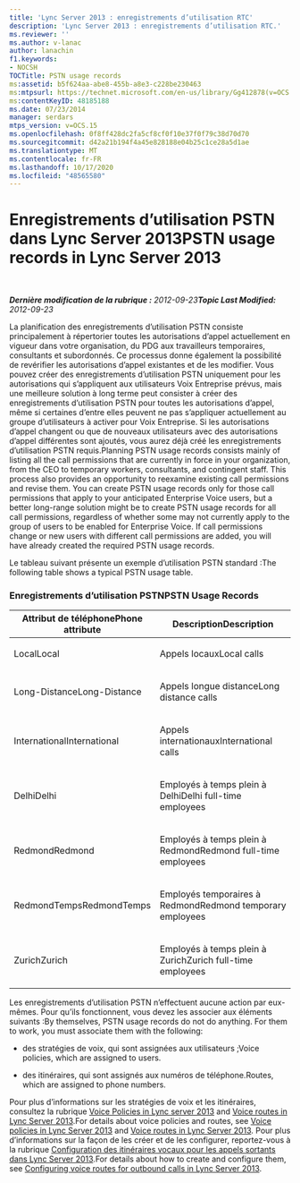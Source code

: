 ```yaml
---
title: 'Lync Server 2013 : enregistrements d’utilisation RTC'
description: 'Lync Server 2013 : enregistrements d’utilisation RTC.'
ms.reviewer: ''
ms.author: v-lanac
author: lanachin
f1.keywords:
- NOCSH
TOCTitle: PSTN usage records
ms:assetid: b5f624aa-abe8-455b-a8e3-c228be230463
ms:mtpsurl: https://technet.microsoft.com/en-us/library/Gg412878(v=OCS.15)
ms:contentKeyID: 48185188
ms.date: 07/23/2014
manager: serdars
mtps_version: v=OCS.15
ms.openlocfilehash: 0f8ff428dc2fa5cf8cf0f10e37f0f79c38d70d70
ms.sourcegitcommit: d42a21b194f4a45e828188e04b25c1ce28a5d1ae
ms.translationtype: MT
ms.contentlocale: fr-FR
ms.lasthandoff: 10/17/2020
ms.locfileid: "48565580"
---
```

# <a name="pstn-usage-records-in-lync-server-2013"></a><span data-ttu-id="21d67-103">Enregistrements d’utilisation PSTN dans Lync Server 2013</span><span class="sxs-lookup"><span data-stu-id="21d67-103">PSTN usage records in Lync Server 2013</span></span>

<div data-xmlns="http://www.w3.org/1999/xhtml">

<div class="topic" data-xmlns="http://www.w3.org/1999/xhtml" data-msxsl="urn:schemas-microsoft-com:xslt" data-cs="https://msdn.microsoft.com/">

<div data-asp="https://msdn2.microsoft.com/asp">



</div>

<div id="mainSection">

<div id="mainBody">

<span> </span>

<span data-ttu-id="21d67-104">_**Dernière modification de la rubrique :** 2012-09-23_</span><span class="sxs-lookup"><span data-stu-id="21d67-104">_**Topic Last Modified:** 2012-09-23_</span></span>

<span data-ttu-id="21d67-p101">La planification des enregistrements d’utilisation PSTN consiste principalement à répertorier toutes les autorisations d’appel actuellement en vigueur dans votre organisation, du PDG aux travailleurs temporaires, consultants et subordonnés. Ce processus donne également la possibilité de revérifier les autorisations d’appel existantes et de les modifier. Vous pouvez créer des enregistrements d’utilisation PSTN uniquement pour les autorisations qui s’appliquent aux utilisateurs Voix Entreprise prévus, mais une meilleure solution à long terme peut consister à créer des enregistrements d’utilisation PSTN pour toutes les autorisations d’appel, même si certaines d’entre elles peuvent ne pas s’appliquer actuellement au groupe d’utilisateurs à activer pour Voix Entreprise. Si les autorisations d’appel changent ou que de nouveaux utilisateurs avec des autorisations d’appel différentes sont ajoutés, vous aurez déjà créé les enregistrements d’utilisation PSTN requis.</span><span class="sxs-lookup"><span data-stu-id="21d67-p101">Planning PSTN usage records consists mainly of listing all the call permissions that are currently in force in your organization, from the CEO to temporary workers, consultants, and contingent staff. This process also provides an opportunity to reexamine existing call permissions and revise them. You can create PSTN usage records only for those call permissions that apply to your anticipated Enterprise Voice users, but a better long-range solution might be to create PSTN usage records for all call permissions, regardless of whether some may not currently apply to the group of users to be enabled for Enterprise Voice. If call permissions change or new users with different call permissions are added, you will have already created the required PSTN usage records.</span></span>

<span data-ttu-id="21d67-109">Le tableau suivant présente un exemple d’utilisation PSTN standard :</span><span class="sxs-lookup"><span data-stu-id="21d67-109">The following table shows a typical PSTN usage table.</span></span>

### <a name="pstn-usage-records"></a><span data-ttu-id="21d67-110">Enregistrements d’utilisation PSTN</span><span class="sxs-lookup"><span data-stu-id="21d67-110">PSTN Usage Records</span></span>

<table>
<colgroup>
<col style="width: 50%" />
<col style="width: 50%" />
</colgroup>
<thead>
<tr class="header">
<th><span data-ttu-id="21d67-111">Attribut de téléphone</span><span class="sxs-lookup"><span data-stu-id="21d67-111">Phone attribute</span></span></th>
<th><span data-ttu-id="21d67-112">Description</span><span class="sxs-lookup"><span data-stu-id="21d67-112">Description</span></span></th>
</tr>
</thead>
<tbody>
<tr class="odd">
<td><p><span data-ttu-id="21d67-113">Local</span><span class="sxs-lookup"><span data-stu-id="21d67-113">Local</span></span></p></td>
<td><p><span data-ttu-id="21d67-114">Appels locaux</span><span class="sxs-lookup"><span data-stu-id="21d67-114">Local calls</span></span></p></td>
</tr>
<tr class="even">
<td><p><span data-ttu-id="21d67-115">Long-Distance</span><span class="sxs-lookup"><span data-stu-id="21d67-115">Long-Distance</span></span></p></td>
<td><p><span data-ttu-id="21d67-116">Appels longue distance</span><span class="sxs-lookup"><span data-stu-id="21d67-116">Long distance calls</span></span></p></td>
</tr>
<tr class="odd">
<td><p><span data-ttu-id="21d67-117">International</span><span class="sxs-lookup"><span data-stu-id="21d67-117">International</span></span></p></td>
<td><p><span data-ttu-id="21d67-118">Appels internationaux</span><span class="sxs-lookup"><span data-stu-id="21d67-118">International calls</span></span></p></td>
</tr>
<tr class="even">
<td><p><span data-ttu-id="21d67-119">Delhi</span><span class="sxs-lookup"><span data-stu-id="21d67-119">Delhi</span></span></p></td>
<td><p><span data-ttu-id="21d67-120">Employés à temps plein à Delhi</span><span class="sxs-lookup"><span data-stu-id="21d67-120">Delhi full-time employees</span></span></p></td>
</tr>
<tr class="odd">
<td><p><span data-ttu-id="21d67-121">Redmond</span><span class="sxs-lookup"><span data-stu-id="21d67-121">Redmond</span></span></p></td>
<td><p><span data-ttu-id="21d67-122">Employés à temps plein à Redmond</span><span class="sxs-lookup"><span data-stu-id="21d67-122">Redmond full-time employees</span></span></p></td>
</tr>
<tr class="even">
<td><p><span data-ttu-id="21d67-123">RedmondTemps</span><span class="sxs-lookup"><span data-stu-id="21d67-123">RedmondTemps</span></span></p></td>
<td><p><span data-ttu-id="21d67-124">Employés temporaires à Redmond</span><span class="sxs-lookup"><span data-stu-id="21d67-124">Redmond temporary employees</span></span></p></td>
</tr>
<tr class="odd">
<td><p><span data-ttu-id="21d67-125">Zurich</span><span class="sxs-lookup"><span data-stu-id="21d67-125">Zurich</span></span></p></td>
<td><p><span data-ttu-id="21d67-126">Employés à temps plein à Zurich</span><span class="sxs-lookup"><span data-stu-id="21d67-126">Zurich full-time employees</span></span></p></td>
</tr>
</tbody>
</table>


<span data-ttu-id="21d67-p102">Les enregistrements d’utilisation PSTN n’effectuent aucune action par eux-mêmes. Pour qu’ils fonctionnent, vous devez les associer aux éléments suivants :</span><span class="sxs-lookup"><span data-stu-id="21d67-p102">By themselves, PSTN usage records do not do anything. For them to work, you must associate them with the following:</span></span>

  - <span data-ttu-id="21d67-129">des stratégies de voix, qui sont assignées aux utilisateurs ;</span><span class="sxs-lookup"><span data-stu-id="21d67-129">Voice policies, which are assigned to users.</span></span>

  - <span data-ttu-id="21d67-130">des itinéraires, qui sont assignés aux numéros de téléphone.</span><span class="sxs-lookup"><span data-stu-id="21d67-130">Routes, which are assigned to phone numbers.</span></span>

<span data-ttu-id="21d67-131">Pour plus d’informations sur les stratégies de voix et les itinéraires, consultez la rubrique [Voice Policies in Lync server 2013](lync-server-2013-voice-policies.md) and [Voice routes in Lync Server 2013](lync-server-2013-voice-routes.md).</span><span class="sxs-lookup"><span data-stu-id="21d67-131">For details about voice policies and routes, see [Voice policies in Lync Server 2013](lync-server-2013-voice-policies.md) and [Voice routes in Lync Server 2013](lync-server-2013-voice-routes.md).</span></span> <span data-ttu-id="21d67-132">Pour plus d’informations sur la façon de les créer et de les configurer, reportez-vous à la rubrique [Configuration des itinéraires vocaux pour les appels sortants dans Lync Server 2013](lync-server-2013-configuring-voice-routes-for-outbound-calls.md).</span><span class="sxs-lookup"><span data-stu-id="21d67-132">For details about how to create and configure them, see [Configuring voice routes for outbound calls in Lync Server 2013](lync-server-2013-configuring-voice-routes-for-outbound-calls.md).</span></span>

</div>

<span> </span>

</div>

</div>

</div>

